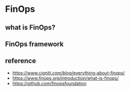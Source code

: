 # FinOps

## what is FinOps?



## FinOps framework



## reference
* https://www.cigniti.com/blog/everything-about-finops/
* https://www.finops.org/introduction/what-is-finops/
* https://github.com/finopsfoundation

